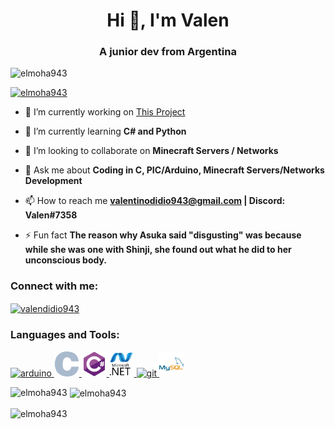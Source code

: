<h1 align="center">Hi 👋, I'm Valen</h1>
<h3 align="center">A junior dev from Argentina</h3>

<p align="left"> <img src="https://komarev.com/ghpvc/?username=elmoha943&label=Profile%20views&color=0e75b6&style=flat" alt="elmoha943" /> </p>

<p align="left"> <a href="https://github.com/ryo-ma/github-profile-trophy"><img src="https://github-profile-trophy.vercel.app/?username=elmoha943" alt="elmoha943" /></a> </p>

- 🔭 I’m currently working on [This Project](https://github.com/ElMoha943/AyED_TP1_Custom)

- 🌱 I’m currently learning **C# and Python**

- 👯 I’m looking to collaborate on **Minecraft Servers / Networks**

- 💬 Ask me about **Coding in C, PIC/Arduino, Minecraft Servers/Networks Development**

- 📫 How to reach me **valentinodidio943@gmail.com | Discord: Valen#7358**

- ⚡ Fun fact **The reason why Asuka said "disgusting" was because while she was one with Shinji, she found out what he did to her unconscious body.**

<h3 align="left">Connect with me:</h3>
<p align="left">
<a href="https://twitter.com/valendidio943" target="blank"><img align="center" src="https://cdn.jsdelivr.net/npm/simple-icons@3.0.1/icons/twitter.svg" alt="valendidio943" height="30" width="40" /></a>
</p>

<h3 align="left">Languages and Tools:</h3>
<p align="left"> <a href="https://www.arduino.cc/" target="_blank"> <img src="https://cdn.worldvectorlogo.com/logos/arduino-1.svg" alt="arduino" width="40" height="40"/> </a> <a href="https://www.cprogramming.com/" target="_blank"> <img src="https://raw.githubusercontent.com/devicons/devicon/master/icons/c/c-original.svg" alt="c" width="40" height="40"/> </a> <a href="https://www.w3schools.com/cs/" target="_blank"> <img src="https://raw.githubusercontent.com/devicons/devicon/master/icons/csharp/csharp-original.svg" alt="csharp" width="40" height="40"/> </a> <a href="https://dotnet.microsoft.com/" target="_blank"> <img src="https://raw.githubusercontent.com/devicons/devicon/master/icons/dot-net/dot-net-original-wordmark.svg" alt="dotnet" width="40" height="40"/> </a> <a href="https://git-scm.com/" target="_blank"> <img src="https://www.vectorlogo.zone/logos/git-scm/git-scm-icon.svg" alt="git" width="40" height="40"/> </a> <a href="https://www.mysql.com/" target="_blank"> <img src="https://raw.githubusercontent.com/devicons/devicon/master/icons/mysql/mysql-original-wordmark.svg" alt="mysql" width="40" height="40"/> </a> </p>

<p><img align="left" src="https://github-readme-stats.vercel.app/api/top-langs?username=elmoha943&show_icons=true&locale=en&layout=compact" alt="elmoha943" /></p>

<p>&nbsp;<img align="center" src="https://github-readme-stats.vercel.app/api?username=elmoha943&show_icons=true&locale=en" alt="elmoha943" /></p>

<p><img align="center" src="https://github-readme-streak-stats.herokuapp.com/?user=elmoha943&" alt="elmoha943" /></p>
